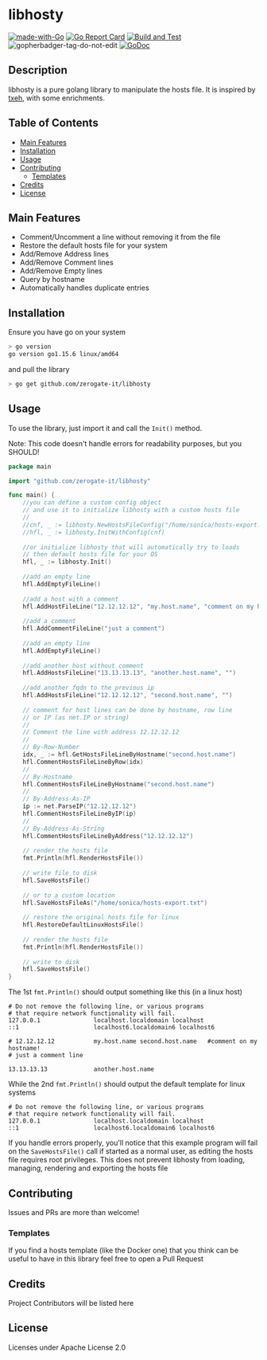 # libhosty

[![made-with-Go](https://img.shields.io/badge/made%20with-Go-1f425f.svg)](http://golang.org)
[![Go Report Card](https://goreportcard.com/badge/github.com/areYouLazy/libhosty)](https://goreportcard.com/report/github.com/zerogate-it/libhosty)
[![Build and Test](https://github.com/areYouLazy/libhosty/actions/workflows/build-and-test.yml/badge.svg?branch=main&event=push)](https://github.com/zerogate-it/libhosty/actions/workflows/build-and-test.yml)
![gopherbadger-tag-do-not-edit](coverage_badge.png)
[![GoDoc](https://img.shields.io/badge/godoc-reference-blue.svg)](https://godoc.org/github.com/zerogate-it/libhosty)

## Description

libhosty is a pure golang library to manipulate the hosts file. It is inspired by [txeh](https://github.com/txn2/txeh), with some enrichments.

## Table of Contents

* [Main Features](#Main-Features)
* [Installation](#Installation)
* [Usage](#Usage)
* [Contributing](#Contributing)
  * [Templates](#Templates)
* [Credits](#Credits)
* [License](#License)

## Main Features

* Comment/Uncomment a line without removing it from the file
* Restore the default hosts file for your system
* Add/Remove Address lines
* Add/Remove Comment lines
* Add/Remove Empty lines
* Query by hostname
* Automatically handles duplicate entries

## Installation

Ensure you have go on your system

```bash
> go version
go version go1.15.6 linux/amd64
```

and pull the library

```bash
> go get github.com/zerogate-it/libhosty
```

## Usage

To use the library, just import it and call the `Init()` method.

Note: This code doesn't handle errors for readability purposes, but you SHOULD!

```go
package main

import "github.com/zerogate-it/libhosty"

func main() {
    //you can define a custom config object
    // and use it to initialize libhosty with a custom hosts file
    //
    //cnf, _ := libhosty.NewHostsFileConfig("/home/sonica/hosts-export.txt")
    //hfl, _ := libhosty.InitWithConfig(cnf)
    
    //or initialize libhosty that will automatically try to loads
    // then default hosts file for your OS
    hfl, _ := libhosty.Init()
    
    //add an empty line
    hfl.AddEmptyFileLine()
    
    //add a host with a comment
    hfl.AddHostFileLine("12.12.12.12", "my.host.name", "comment on my hostname!")
    
    //add a comment
    hfl.AddCommentFileLine("just a comment")
    
    //add an empty line
    hfl.AddEmptyFileLine()
    
    //add another host without comment
    hfl.AddHostsFileLine("13.13.13.13", "another.host.name", "")
    
    //add another fqdn to the previous ip
    hfl.AddHostsFileLine("12.12.12.12", "second.host.name", "")
    
    // comment for host lines can be done by hostname, row line
    // or IP (as net.IP or string)
    //
    // Comment the line with address 12.12.12.12
    //
    // By-Row-Number
    idx, _ := hfl.GetHostsFileLineByHostname("second.host.name")
    hfl.CommentHostsFileLineByRow(idx)
    //
    // By-Hostname
    hfl.CommentHostsFileLineByHostname("second.host.name")
    //
    // By-Address-As-IP
    ip := net.ParseIP("12.12.12.12")
    hfl.CommentHostsFileLineByIP(ip)
    //
    // By-Address-As-String
    hfl.CommentHostsFileLineByAddress("12.12.12.12")
    
    // render the hosts file
    fmt.Println(hfl.RenderHostsFile())
    
    // write file to disk
    hfl.SaveHostsFile()
    
    // or to a custom location
    hfl.SaveHostsFileAs("/home/sonica/hosts-export.txt")
    
    // restore the original hosts file for linux
    hfl.RestoreDefaultLinuxHostsFile()
    
    // render the hosts file
    fmt.Println(hfl.RenderHostsFile())
    
    // write to disk
    hfl.SaveHostsFile()
}
```

The 1st `fmt.Println()` should output something like this (in a linux host)

```console
# Do not remove the following line, or various programs
# that require network functionality will fail.
127.0.0.1               localhost.localdomain localhost
::1                     localhost6.localdomain6 localhost6

# 12.12.12.12           my.host.name second.host.name   #comment on my hostname!
# just a comment line

13.13.13.13             another.host.name
```

While the 2nd `fmt.Println()` should output the default template for linux systems

```console
# Do not remove the following line, or various programs
# that require network functionality will fail.
127.0.0.1               localhost.localdomain localhost
::1                     localhost6.localdomain6 localhost6

```

If you handle errors properly, you'll notice that this example program will fail on the `SaveHostsFile()` call if started as a normal user, as editing the hosts file requires root privileges. This does not prevent libhosty from loading, managing, rendering and exporting the hosts file

## Contributing

Issues and PRs are more than welcome!

### Templates

If you find a hosts template (like the Docker one) that you think can be useful to have in this library feel free to open a Pull Request

## Credits

Project Contributors will be listed here

## License

Licenses under Apache License 2.0

